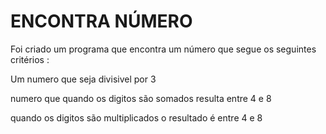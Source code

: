 # ENCONTRA NÚMERO
Foi criado um programa que encontra um número que segue os seguintes critérios : 


Um numero que seja divisivel por 3


numero que quando os digitos são somados resulta entre 4 e 8 


quando os digitos são multiplicados o resultado é entre 4 e 8
